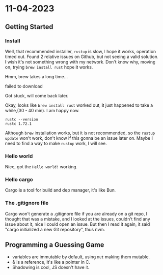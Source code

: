 # 11-04-2023

## Getting Started

### Install

Well, that recommended installer, `rustup` is slow, I hope it works, operation timed out. Found 2 relative issues on Github, but not seeing a valid solution. I wish it's not something wrong with my network. Don't know why, moving on, trying `brew install rust` hope it works.

Hmm, brew takes a long time...

failed to download

Got stuck, will come back later.

Okay, looks like `brew install rust` worked out, it just happened to take a while,(30 - 40 min). I am happy now.

```
rustc --version
rustc 1.72.1
```

Although `brew` installation works, but it is not recommended, so the `rustup update` won't work, don't know if this gonna be an issue later on. Maybe I need to find a way to make `rustup` work, I will see.

### Hello world

Nice, got the `Hello world!` working.

### Hello cargo

Cargo is a tool for build and dep manager, it's like Bun.

### The .gitignore file

Cargo won't generate a .gitignore file if you are already on a git repo, I thought that was a mistake, and I looked at the issues, couldn't find any issue about it, nice I could open an issue. But then I read it again, it said "cargo initialized a new Git repository", thus nvm.

## Programming a Guessing Game

- variables are immutable by default, using `mut` making them mutable.
- & is a reference, it's like a pointer in C.
- Shadowing is cool, JS doesn't have it.
